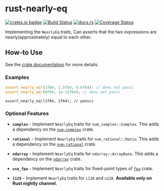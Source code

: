# rust-nearly-eq

[![crates.io badge](https://img.shields.io/crates/v/nearly-eq.svg)](https://crates.io/crates/nearly-eq)
[![Build Status](https://travis-ci.org/chalharu/rust-nearly-eq.svg?branch=master)](https://travis-ci.org/chalharu/rust-nearly-eq)
[![docs.rs](https://docs.rs/nearly_eq/badge.svg)](https://docs.rs/nearly_eq)
[![Coverage Status](https://coveralls.io/repos/github/chalharu/rust-nearly-eq/badge.svg?branch=master)](https://coveralls.io/github/chalharu/rust-nearly-eq?branch=master)

Implementing the `NearlyEq` traits, Can asserts that the two expressions are nearly(approximately) equal to each other.

## How-to Use

See the [crate documentation](https://docs.rs/nearly_eq/) for more details.

### Examples

```rust
assert_nearly_eq!(1f64, 1.5f64, 0.6f64); // does not panic
assert_nearly_eq!(0f64, 1e-12f64); // does not panic
```

```rust:should_panic
assert_nearly_eq!(1f64, 2f64); // panics
```

### Optional Features

- **`complex`** - Implement `NearlyEq` traits for `num_complex::Complex`. This adds a dependency on the [`num-complex`](https://crates.io/crates/num-complex) crate.

- **`rational`** - Implement `NearlyEq` traits for `num_rational::Ratio`. This adds a dependency on the [`num-rational`](https://crates.io/crates/num-rational) crate.

- **`ndarray`** - Implement `NearlyEq` traits for `ndarray::ArrayBase`. This adds a dependency on the [`ndarray`](https://crates.io/crates/ndarray) crate.

- **`use_fpa`** - Implement `NearlyEq` traits for fixed-point types of [`fpa`](https://crates.io/crates/fpa) crate.

- **`i128`** - Implement `NearlyEq` traits for `i128` and `u128`. **Available only on Rust nightly channel.**
